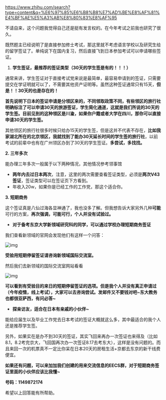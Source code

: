 https://www.zhihu.com/search?type=content&q=%E6%97%85%E6%B8%B8%E7%AD%BE%E8%AF%81%E4%BF%AE%E5%A3%AB%E8%80%83%E8%AF%95

不请自来，这个问题我觉得自己还是挺有发言权的。在今年考试之前我也研究了很久。

既然题主已经说明了是直接参加修士考试，那这里就不考虑语言学校以及研究生给的留学签证了。单纯说下在国内复习，然后直接飞到日本参加考试可以申请哪些签证。

1. **学生签证，最推荐的签证类型（30天的学生签是有的！！！）**

通常来讲，学生签证对于直接考试党来说是最简单，最容易申请到的签证，只需要提交在学证明就可以了，不需要其他资产证明等。虽然这种签证通常只有15天，**但是！！30天的也是存在的！**

**首先说明下日本的签证申请是分领区来的，不同领取政策不同，有些领区的旅行社明确标注了可以申请30天的旅游签证，学生简化通道，这就是我们所说的30天的学生签。目前见到的这种领区是川渝，如果你户籍或者大学在四川，那你可以直接申请30天的学生签。**

其他领区的旅行社很多时候只给办15天的学生签，但是这并不代表不存在，**比如我家湖北所在的北京领区，我就找到了能办30天延长时间的学生签的旅行社**，以前考试的前辈中也有在广州领区办到了30天的学生签证。**多尝试，多找找。**

**2. 三年多次**

能办理三年多次一般属于以下两种情况，其他情况参考领事馆

- **两年内去过日本两次**，注意，这里的两次需要查看签证类型，必须是**两次V43签证**，签证类型可以在签证页下方看到。
- 年收入20w，如果你是已经工作的工作党，那这个适合你。

**3. 短期商务**

这个签证真是八仙过海各显神通了，我也没多了解。但我想告诉大家另外几种**可能**可行的方案，**再次强调，可能可行，个人并没有试验过。**

- **对于备考东京大学新领域研究科的同学，可以通过学校办理短期商务签证**

我们查看新领域的官网会发现他们有这样一个问答：

![img](https://pic1.zhimg.com/v2-b31c538dbeb48e3ab6481385f8e12a84_r.jpg)

**受验用短期停留签证请咨询新领域国际交流室。**

然后我们去新领域的国际交流室网站看看

![img](https://tva1.sinaimg.cn/large/007S8ZIlly1gjk7kwklhsj30ch01yq2x.jpg)

**可以看到有受验目的来日的短期停留签证的选项。但是我个人并没有真正申请过（今年疫情，线上考试），大家可以去咨询尝试。发邮件又不要钱对吧~东大教务也都很亚萨西，有问必答~**

- **探亲访友，适合在日本有亲戚的小伙伴~**



能给应届生以及毕业工作党去日本考试的签证大概就这么多，其中最适合的我个人还是推荐学生签。

另外，如果实在是办不到30天的签证，其实飞回来再办一次签证也来得及（比如8.1，8.2考完京大，飞回国再次办一次签证8.17去考东大），这样是没有问题的。而且来回一次的机票真不一定比你呆在日本20天的房租生活+京都去东京的新干线费便宜。

**如果还有问题，可以来加加我们创建的用来交流信息的EECS群，对于短期商务签证里面的小伙伴应该比我懂~**

**号码：1149872174**

希望以上回答能有所帮助。